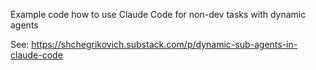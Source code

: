Example code how to use Claude Code for non-dev tasks with dynamic agents

See: https://shchegrikovich.substack.com/p/dynamic-sub-agents-in-claude-code